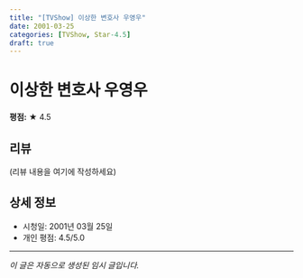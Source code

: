 ```yaml
---
title: "[TVShow] 이상한 변호사 우영우"
date: 2001-03-25
categories: [TVShow, Star-4.5]
draft: true
---
```


# 이상한 변호사 우영우

**평점:** ★ 4.5

## 리뷰

(리뷰 내용을 여기에 작성하세요)

## 상세 정보

- 시청일: 2001년 03월 25일
- 개인 평점: 4.5/5.0

---

*이 글은 자동으로 생성된 임시 글입니다.*
